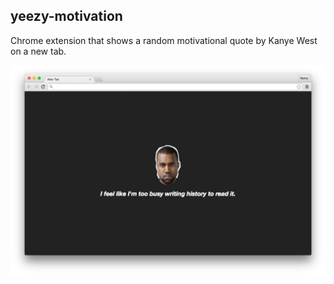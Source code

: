 ## yeezy-motivation

Chrome extension that shows a random motivational quote by Kanye West on a new tab.

![Screenshot](screenshot.png)
